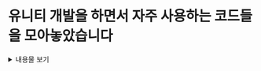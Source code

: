 # 유니티 개발을 하면서 자주 사용하는 코드들을 모아놓았습니다

<details>
<summary>내용물 보기</summary>

> <details>
> <summary> FSM</summary>
> </detials>


>> <details>
>> <summary> Pool</summary>
>>  * IPoolable : 객체를 Pool에 담기위해 필수로 구현해야하는 인터페이스입니다.
>> 
>> </detials>

    
> <details>
> <summary> UI ToolKit</summary>
> </detials>

</details>
